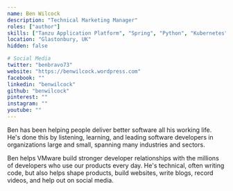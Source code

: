 ```yaml
---
name: Ben Wilcock
description: "Technical Marketing Manager"
roles: ["author"]
skills: ["Tanzu Application Platform", "Spring", "Python", "Kubernetes", "Tanzu Application Server"]
location: "Glastonbury, UK"
hidden: false

# Social Media
twitter: "benbravo73"
website: "https://benwilcock.wordpress.com"
facebook: ""
linkedin: "benwilcock"
github: "benwilcock"
pinterest: ""
instagram: ""
youtube: ""
---
```


Ben has been helping people deliver better software all his working life. He's done this by listening, learning, and leading software developers in organizations large and small, spanning many industries and sectors.

Ben helps VMware build stronger developer relationships with the millions of developers who use our products every day. He's technical, often writing code, but also helps shape products, build websites, write blogs, record videos, and help out on social media.

<!--more-->

